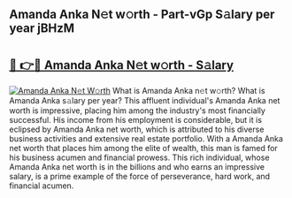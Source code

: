 ## Amanda Anka N𝚎t w𝚘rth - Part-vGp S𝚊lary per year jBHzM

# <h2><a href="http://gc05koy.nevu.top/?p=Amanda+Anka">🔗 👉🔴 Amanda Anka N𝚎t w𝚘rth - S𝚊lary</a></h2>

[![Amanda Anka N𝚎t W𝚘rth](https://i.imgur.com/Oavwk0R.jpeg)](http://gc05koy.nevu.top/?p=Amanda+Anka)
What is Amanda Anka n𝚎t w𝚘rth? What is Amanda Anka s𝚊lary per year?
This affluent individual's Amanda Anka net worth is impressive, placing him among the industry's most financially successful. His income from his employment is considerable, but it is eclipsed by Amanda Anka net worth, which is attributed to his diverse business activities and extensive real estate portfolio. With a Amanda Anka net worth that places him among the elite of wealth, this man is famed for his business acumen and financial prowess. This rich individual, whose Amanda Anka net worth is in the billions and who earns an impressive salary, is a prime example of the force of perseverance, hard work, and financial acumen.
